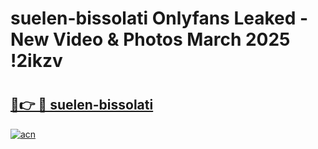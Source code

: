 # suelen-bissolati Onlyfans Leaked - New Video & Photos March 2025 !2ikzv

# <h2><a href="https://60u3a7.iuczelnia.edu.pl?title=suelen-bissolati&ref=2ikzv">🔗👉 🔴 suelen-bissolati</a></h2>

[![acn](https://github.com/user-attachments/assets/0f9c940e-d8b0-45ae-aac7-cd30a18b3e1c)](https://60u3a7.iuczelnia.edu.pl?title=suelen-bissolati&ref=2ikzv)

